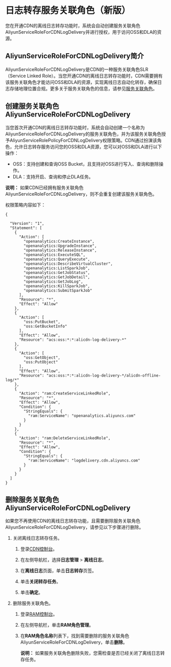# 日志转存服务关联角色（新版）

您在开通CDN的离线日志转存功能时，系统会自动创建服务关联角色AliyunServiceRoleForCDNLogDelivery并进行授权，用于访问OSS和DLA的资源。

## AliyunServiceRoleForCDNLogDelivery简介

AliyunServiceRoleForCDNLogDelivery是CDN的一种服务关联角色SLR（Service Linked Role）。当您开通CDN的离线日志转存功能时，CDN需要拥有该服务关联角色才能访问OSS和DLA的资源，实现离线日志自动化转存，确保日志存储地理位置合规。更多关于服务关联角色的信息，请参见[服务关联角色](/intl.zh-CN/角色管理/服务关联角色.md)。

## 创建服务关联角色AliyunServiceRoleForCDNLogDelivery

当您首次开通CDN的离线日志转存功能时，系统会自动创建一个名称为AliyunServiceRoleForCDNLogDelivery的服务关联角色，并为该服务关联角色授予AliyunServiceRolePolicyForCDNLogDelivery权限策略。CDN通过扮演该角色，允许日志转存服务访问您的OSS和DLA资源，您可以对OSS和DLA进行以下操作：

-   OSS：支持创建和查询OSS Bucket，且支持对OSS进行写入、查询和删除操作。
-   DLA：支持开启、查询和停止DLA任务。

**说明：** 如果CDN已经拥有服务关联角色AliyunServiceRoleForCDNLogDelivery，则不会重复创建该服务关联角色。

权限策略内容如下：

```
{

  "Version": "1",
  "Statement": [
    {
      "Action": [
        "openanalytics:CreateInstance",
        "openanalytics:UpgradeInstance",
        "openanalytics:ReleaseInstance",
        "openanalytics:ExecuteSQL",
        "openanalytics:QueryExecute",
        "openanalytics:DescribeVirtualCluster",
        "openanalytics:ListSparkJob",
        "openanalytics:GetJobStatus",
        "openanalytics:GetJobDetail",
        "openanalytics:GetJobLog",
        "openanalytics:KillSparkJob",
        "openanalytics:SubmitSparkJob"
      ],
      "Resource": "*",
      "Effect": "Allow"
    },
    {
      "Action": [
        "oss:PutBucket",
        "oss:GetBucketInfo"
      ],
      "Effect": "Allow",
      "Resource": "acs:oss:*:*:alicdn-log-delivery-*"
    },
    {
      "Action": [
        "oss:GetObject",
        "oss:PutObject"
      ],
      "Effect": "Allow",
      "Resource": "acs:oss:*:*:alicdn-log-delivery-*/alicdn-offline-log/*"
    },
    {
      "Action": "ram:CreateServiceLinkedRole",
      "Resource": "*",
      "Effect": "Allow",
      "Condition": {
        "StringEquals": {
          "ram:ServiceName": "openanalytics.aliyuncs.com"
        }
      }
    },
    {
      "Action": "ram:DeleteServiceLinkedRole",
      "Resource": "*",
      "Effect": "Allow",
      "Condition": {
        "StringEquals": {
          "ram:ServiceName": "logdelivery.cdn.aliyuncs.com"
        }
      }
    }
  ]
}
```

## 删除服务关联角色AliyunServiceRoleForCDNLogDelivery

如果您不再使用CDN的离线日志转存功能，且需要删除服务关联角色AliyunServiceRoleForCDNLogDelivery，请参见以下步骤进行删除。

1.  关闭离线日志转存任务。

    1.  登录[CDN控制台](https://cdn.console.aliyun.com)。

    2.  在左侧导航栏，选择**日志管理** \> **离线日志**。

    3.  在**离线日志**页面，单击**日志转存**页签。

    4.  单击**关闭转存任务**。

    5.  单击**确定**。

2.  删除服务关联角色。

    1.  登录[RAM控制台](https://ram.console.aliyun.com/)。

    2.  在左侧导航栏，单击**RAM角色管理**。

    3.  在**RAM角色名称**列表下，找到需要删除的服务关联角色AliyunServiceRoleForCDNLogDelivery，单击**删除**。

        **说明：** 如果服务关联角色删除失败，您需检查是否已经关闭了离线日志转存任务。


